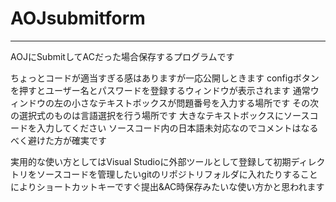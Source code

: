 # AOJsubmitform
----
AOJにSubmitしてACだった場合保存するプログラムです

ちょっとコードが適当すぎる感はありますが一応公開しときます
configボタンを押すとユーザー名とパスワードを登録するウィンドウが表示されます
通常ウィンドウの左の小さなテキストボックスが問題番号を入力する場所です
その次の選択式のものは言語選択を行う場所です
大きなテキストボックスにソースコードを入力してください
ソースコード内の日本語未対応なのでコメントはなるべく避けた方が確実です


実用的な使い方としてはVisual Studioに外部ツールとして登録して初期ディレクトリをソースコードを管理したいgitのリポジトリフォルダに入れたりすることによりショートカットキーですぐ提出&AC時保存みたいな使い方かと思われます